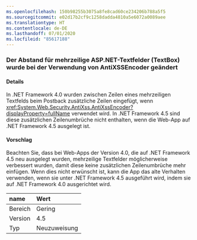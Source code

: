 ```yaml
---
ms.openlocfilehash: 150b98255b3075a8fe8cad60ce234206b788a5f5
ms.sourcegitcommit: e02d17b2cf9c1258dadda4810a5e6072a0089aee
ms.translationtype: HT
ms.contentlocale: de-DE
ms.lasthandoff: 07/01/2020
ms.locfileid: "85617188"
---
```

### <a name="multi-line-aspnet-textbox-spacing-changed-when-using-antixssencoder"></a>Der Abstand für mehrzeilige ASP.NET-Textfelder (TextBox) wurde bei der Verwendung von AntiXSSEncoder geändert

#### <a name="details"></a>Details

In .NET Framework 4.0 wurden zwischen Zeilen eines mehrzeiligen Textfelds beim Postback zusätzliche Zeilen eingefügt, wenn <xref:System.Web.Security.AntiXss.AntiXssEncoder?displayProperty=fullName> verwendet wird. In .NET Framework 4.5 sind diese zusätzlichen Zeilenumbrüche nicht enthalten, wenn die Web-App auf .NET Framework 4.5 ausgelegt ist.

#### <a name="suggestion"></a>Vorschlag

Beachten Sie, dass bei Web-Apps der Version 4.0, die auf .NET Framework 4.5 neu ausgelegt wurden, mehrzeilige Textfelder möglicherweise verbessert wurden, damit diese keine zusätzlichen Zeilenumbrüche mehr einfügen. Wenn dies nicht erwünscht ist, kann die App das alte Verhalten verwenden, wenn sie unter .NET Framework 4.5 ausgeführt wird, indem sie auf .NET Framework 4.0 ausgerichtet wird.

| name    | Wert       |
|:--------|:------------|
| Bereich   | Gering       |
| Version | 4.5         |
| Typ    | Neuzuweisung |
